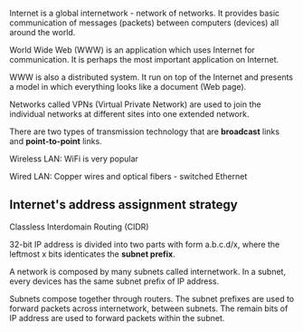 Internet is a global internetwork - network of networks. It provides basic communication of messages (packets) between computers (devices) all around the world.

World Wide Web (WWW) is an application which uses Internet for communication. It is perhaps the most important application on Internet.

WWW is also a distributed system. It run on top of the Internet and presents a model in which everything looks like a document (Web page).

Networks called VPNs (Virtual Private Network) are used to join the individual networks at different sites into one extended network.

There are two types of transmission technology that are **broadcast** links and **point-to-point** links.

Wireless LAN: WiFi is very popular

Wired LAN: Copper wires and optical fibers - switched Ethernet 

## Internet's address assignment strategy

Classless Interdomain Routing (CIDR)

32-bit IP address is divided into two parts with form a.b.c.d/x, where the leftmost x bits identicates the **subnet prefix**.

A network is composed by many subnets called internetwork. In a subnet, every devices has the same subnet prefix of IP address.

Subnets compose together through routers. The subnet prefixes are used to forward packets across internetwork, between subnets. The remain bits of IP address are used to forward packets within the subnet.
